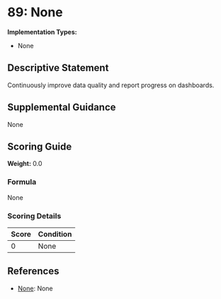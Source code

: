 # 89: None

**Implementation Types:**
- None

## Descriptive Statement

Continuously improve data quality and report progress on dashboards.

## Supplemental Guidance

None

## Scoring Guide

**Weight:** 0.0

### Formula

None

### Scoring Details

| Score | Condition |
| ----- | --------- |
| 0 | None |

## References

- [None](None): None

